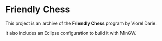 # Friendly Chess

This project is an archive of the **Friendly Chess** program by Viorel Darie.

It also includes an Eclipse configuration to build it with MinGW.

